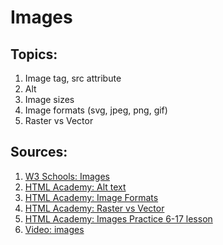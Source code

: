 # Images

## Topics:

1. Image tag, src attribute
2. Alt
3. Image sizes
4. Image formats (svg, jpeg, png, gif)
5. Raster vs Vector

## Sources:

1. [W3 Schools: Images](https://www.w3schools.com/html/html_images.asp)
2. [HTML Academy: Alt text](https://htmlacademy.ru/blog/boost/frontend/alt-text)
3. [HTML Academy: Image Formats](https://htmlacademy.ru/blog/boost/frontend/image-formats)
4. [HTML Academy: Raster vs Vector](https://htmlacademy.ru/blog/boost/frontend/rastr-vector)
5. [HTML Academy: Images Practice 6-17 lesson](https://htmlacademy.ru/courses/305)
6. [Video: images](https://www.youtube.com/watch?v=u2BtHQwxq7E&list=PLLAZ4kZ9dFpMSXUYwxDFOvyxlssug29Fu&index=9)
